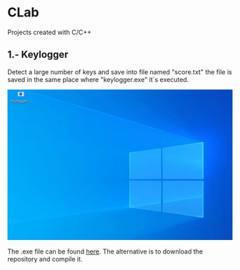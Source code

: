 # CLab
Projects created with C/C++

## 1.- Keylogger
Detect a large number of keys and save into file named "score.txt" the file is saved in the same place where "keylogger.exe" it´s executed.

![Executing keylogger and get results in file score.txt](https://github.com/EladioRocha/CLab/blob/master/Keylogger/result.gif)

The .exe file can be found [here](https://github.com/EladioRocha/CLab/blob/master/Keylogger/bin/Debug/Keylogger.exe). The alternative is to download the repository and compile it.
